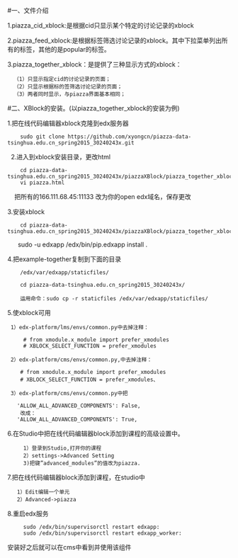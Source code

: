 #一、文件介绍

   1.piazza_cid_xblock:是根据cid只显示某个特定的讨论记录的xblock
   
   2.piazza_feed_xblock:是根据标签筛选讨论记录的xblock。其中下拉菜单列出所有的标签，其他的是popular的标签。
   
   3.piazza_together_xblock：是提供了三种显示方式的xblock：
   
      （1）只显示指定cid的讨论记录的页面；
      （2）只显示根据标的签筛选讨论记录的页面；
      （3）两者同时显示，与piazza界面基本相同；
      
      
#二、XBlock的安装。(以piazza_together_xblock的安装为例)

   1.把在线代码编辑器xblock克隆到edx服务器

        sudo git clone https://github.com/xyongcn/piazza-data-tsinghua.edu.cn_spring2015_30240243x.git
        
   2.进入到xblock安装目录，更改html
   
        cd piazza-data-tsinghua.edu.cn_spring2015_30240243x/piazzaXBlock/piazza_together_xblock/piazza/static/html/
        vi piazza.html
        
     把所有的166.111.68.45:11133  改为你的open edx域名，保存更改
        
       
   3.安装xblock
  
        cd piazza-data-tsinghua.edu.cn_spring2015_30240243x/piazzaXBlock/piazza_together_xblock/
        sudo -u edxapp /edx/bin/pip.edxapp install .
 
         
   4.把example-together复制到下面的目录

        /edx/var/edxapp/staticfiles/
        
        cd piazza-data-tsinghua.edu.cn_spring2015_30240243x/
        
        运用命令：sudo cp -r staticfiles /edx/var/edxapp/staticfiles/
        
   5.使xblock可用

     1）edx-platform/lms/envs/common.py中去掉注释：

         # from xmodule.x_module import prefer_xmodules
         # XBLOCK_SELECT_FUNCTION = prefer_xmodules
 
     2）edx-platform/cms/envs/common.py,中去掉注释：

        # from xmodule.x_module import prefer_xmodules
        # XBLOCK_SELECT_FUNCTION = prefer_xmodules、
 
     3）edx-platform/cms/envs/common.py中把

       'ALLOW_ALL_ADVANCED_COMPONENTS': False,
        改成：
       'ALLOW_ALL_ADVANCED_COMPONENTS': True,

  6.在Studio中把在线代码编辑器block添加到课程的高级设置中。

         1）登录到Studio,打开你的课程
         2）settings->Advanced Setting
         3)把键”advanced_modules”的值改为piazza.

  7.把在线代码编辑器block添加到课程，在studio中

       1）Edit编辑一个单元
       2）Advanced->piazza

  8.重启edx服务

         sudo /edx/bin/supervisorctl restart edxapp:
         sudo /edx/bin/supervisorctl restart edxapp_worker:
  
安装好之后就可以在cms中看到并使用该组件
      
